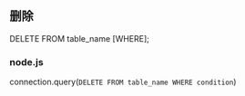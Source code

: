 ## 删除

DELETE FROM table_name [WHERE];

### node.js

connection.query(`DELETE FROM table_name WHERE condition`)
